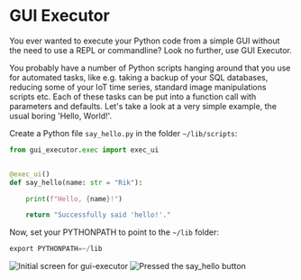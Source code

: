 
# GUI Executor

You ever wanted to execute your Python code from a simple GUI without the need to use a REPL or commandline? Look no further, use GUI Executor.

You probably have a number of Python scripts hanging around that you use for automated tasks, like e.g. taking a backup of your SQL databases, reducing some of your IoT time series, standard image manipulations scripts etc. Each of these tasks can be put into a function call with parameters and defaults. Let's take a look at a very simple example, the usual boring 'Hello, World!'.

Create a Python file `say_hello.py` in the folder `~/lib/scripts`:
```python
from gui_executor.exec import exec_ui


@exec_ui()
def say_hello(name: str = "Rik"):

    print(f"Hello, {name}!")

    return "Successfully said 'hello!'."

```
Now, set your PYTHONPATH to point to the `~/lib` folder:
```python
export PYTHONPATH=~/lib
```
![](docs/images/say-hello-1.png "Initial screen for gui-executor")
![](docs/images/say-hello-2.png "Pressed the say_hello button")

